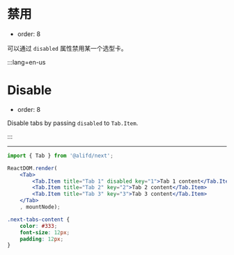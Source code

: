# 禁用

- order: 8

可以通过 `disabled` 属性禁用某一个选型卡。

:::lang=en-us
# Disable

- order: 8

Disable tabs by passing `disabled` to `Tab.Item`.

:::

---

````jsx
import { Tab } from '@alifd/next';

ReactDOM.render(
    <Tab>
        <Tab.Item title="Tab 1" disabled key="1">Tab 1 content</Tab.Item>
        <Tab.Item title="Tab 2" key="2">Tab 2 content</Tab.Item>
        <Tab.Item title="Tab 3" key="3">Tab 3 content</Tab.Item>
    </Tab>
    , mountNode);
````

````css
.next-tabs-content {
    color: #333;
    font-size: 12px;
    padding: 12px;
}
````
